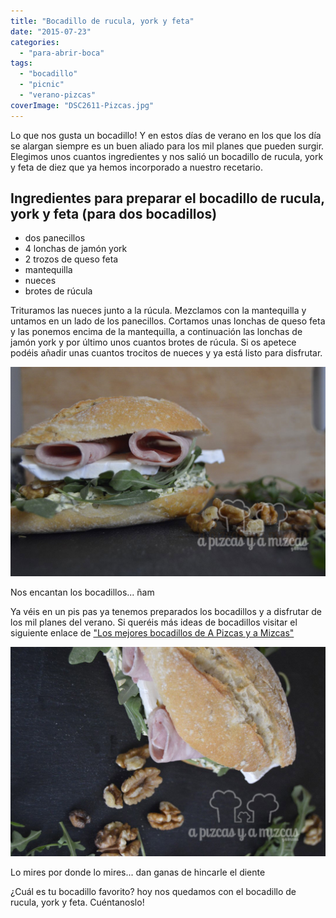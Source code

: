 ```yaml
---
title: "Bocadillo de rucula, york y feta"
date: "2015-07-23"
categories:
  - "para-abrir-boca"
tags:
  - "bocadillo"
  - "picnic"
  - "verano-pizcas"
coverImage: "DSC2611-Pizcas.jpg"
---
```


Lo que nos gusta un bocadillo! Y en estos días de verano en los que los día se alargan siempre es un buen aliado para los mil planes que pueden surgir. Elegimos unos cuantos ingredientes y nos salió un bocadillo de rucula, york y feta de diez que ya hemos incorporado a nuestro recetario.

## Ingredientes para preparar el bocadillo de rucula, york y feta (para dos bocadillos)

- dos panecillos
- 4 lonchas de jamón york
- 2 trozos de queso feta
- mantequilla
- nueces
- brotes de rúcula

Trituramos las nueces junto a la rúcula. Mezclamos con la mantequilla y untamos en un lado de los panecillos. Cortamos unas lonchas de queso feta y las ponemos encima de la mantequilla, a continuación las lonchas de jamón york y por último unos cuantos brotes de rúcula. Si os apetece podéis añadir unas cuantos trocitos de nueces y ya está listo para disfrutar.

![](images/DSC2609-Pizcas.jpg)

Nos encantan los bocadillos... ñam

Ya véis en un pis pas ya tenemos preparados los bocadillos y a disfrutar de los mil planes del verano. Si queréis más ideas de bocadillos visitar el siguiente enlace de ["Los mejores bocadillos de A Pizcas y a Mizcas"](/los-mejores-bocadillos-de-pizcas-y-mizcas/)

![](images/DSC2613-Pizcas.jpg)

Lo mires por donde lo mires... dan ganas de hincarle el diente

¿Cuál es tu bocadillo favorito? hoy nos quedamos con el bocadillo de rucula, york y feta. Cuéntanoslo!
